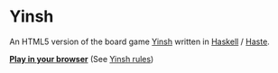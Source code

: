 Yinsh
=====

An HTML5 version of the board game [Yinsh](http://en.wikipedia.org/wiki/Yinsh) written in [Haskell](http://haskell.org/) / [Haste](http://haste-lang.org/).

[**Play in your browser**](http://david-peter.de/yinsh) (See [Yinsh rules](http://en.wikipedia.org/wiki/Yinsh#Rules))

